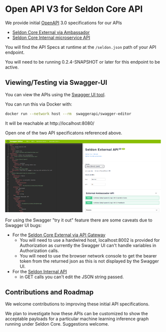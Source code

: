 # Open API V3 for Seldon Core API

We provide initial [OpenAPI](https://www.openapis.org/) 3.0 specifications for our APIs

 * [Seldon Core External via Ambassador](https://github.com/SeldonIO/seldon-core/blob/master/openapi/engine.oas3.json)
 * [Seldon Core Internal microservice API](https://github.com/SeldonIO/seldon-core/blob/master/openapi/wrapper.oas3.json)

You will find the API Specs at runtime at the `/seldon.json` path of your API endpoint.

You will need to be running 0.2.4-SNAPSHOT or later for this endpoint to be active.

## Viewing/Testing via Swagger-UI

You can view the APIs using the [Swagger UI tool](https://swagger.io/tools/swagger-ui/).

You can run this via Docker with:

```bash
docker run --network host --rm  swaggerapi/swagger-editor
```

It will be reachable at http://localhost:8080/

Open one of the two API specificatons referenced above.

![swagger-ui-ambassador](./swagger-ui-ambassador.png)

For using the Swagger "try it out" feature there are some caveats due to Swagger UI bugs:

 * For the [Seldon Core External via API Gateway](https://github.com/SeldonIO/seldon-core/blob/master/openapi/apife.oas3.json)
     * You will need to use a hardwired host, localhost:8002 is provided for Authorization as currently the Swagger UI can't handle variables in Authorization calls.
     * You will need to use the browser network console to get the bearer token from the returned json as this is not displayed by the Swagger UI.
 * For the [Seldon Internal API](https://github.com/SeldonIO/seldon-core/blob/master/openapi/wrapper.oas3.json)
     * in GET calls you can't edit the JSON string passed.


## Contributions and Roadmap

We welcome contributions to improving these initial API specifications.

We plan to investigate how these APIs can be customized to show the acceptable payloads for a particular machine learning inference graph running under Seldon Core. Suggestions welcome.


